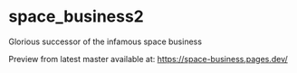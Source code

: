 # space_business2
Glorious successor of the infamous space business

Preview from latest master available at: https://space-business.pages.dev/
